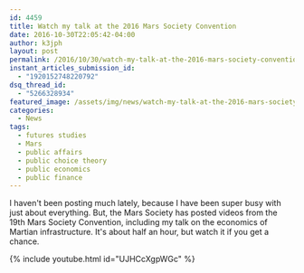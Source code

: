 ```yaml
---
id: 4459
title: Watch my talk at the 2016 Mars Society Convention
date: 2016-10-30T22:05:42-04:00
author: k3jph
layout: post
permalink: /2016/10/30/watch-my-talk-at-the-2016-mars-society-convention/
instant_articles_submission_id:
  - "1920152748220792"
dsq_thread_id:
  - "5266328934"
featured_image: /assets/img/news/watch-my-talk-at-the-2016-mars-society-convention.webp
categories:
  - News
tags:
  - futures studies
  - Mars
  - public affairs
  - public choice theory
  - public economics
  - public finance
---
```

I haven't been posting much lately, because I have been super busy
with just about everything.  But, the Mars Society has posted videos
from the 19th Mars Society Convention, including my talk on the
economics of Martian infrastructure.  It's about half an hour, but
watch it if you get a chance.

{% include youtube.html id="UJHCcXgpWGc" %}
